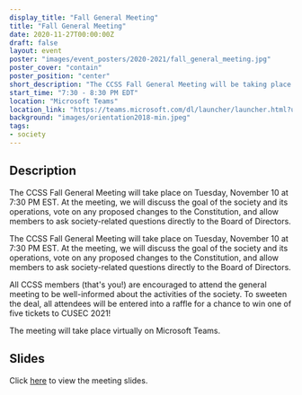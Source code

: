 ```yaml
---
display_title: "Fall General Meeting"
title: "Fall General Meeting"
date: 2020-11-27T00:00:00Z
draft: false
layout: event
poster: "images/event_posters/2020-2021/fall_general_meeting.jpg"
poster_cover: "contain"
poster_position: "center"
short_description: "The CCSS Fall General Meeting will be taking place this Tuesday, Novermber 27 at 7:30 PM EST."
start_time: "7:30 - 8:30 PM EDT"
location: "Microsoft Teams"
location_link: "https://teams.microsoft.com/dl/launcher/launcher.html?url=%2F_%23%2Fl%2Fmeetup-join%2F19%3Ameeting_ZTdhMmQwMGQtY2FkNC00ZjFiLTg1OTctZDM3YmQyZDIwMTky%40thread.v2%2F0%3Fcontext%3D%257B%2522Tid%2522%253A%25226ad91895-de06-485e-bc51-fce126cc8530%2522%252C%2522Oid%2522%253A%25228f673cc7-c6a0-4fba-abe4-237b3a53eb2f%2522%257D%26anon%3Dtrue&type=meetup-join&deeplinkId=fb3c69bf-20e1-4c8f-8e69-2bac73eb8a37&directDl=true&msLaunch=true&enableMobilePage=true&suppressPrompt=true"
background: "images/orientation2018-min.jpeg"
tags:
- society
---
```


## Description
The CCSS Fall General Meeting will take place on Tuesday, November 10 at 7:30 PM EST. At the meeting, we will discuss the goal of the society and its operations, vote on any proposed changes to the Constitution, and allow members to ask society-related questions directly to the Board of Directors.

The CCSS Fall General Meeting will take place on Tuesday, November 10 at 7:30 PM EST. At the meeting, we will discuss the goal of the society and its operations, vote on any proposed changes to the Constitution, and allow members to ask society-related questions directly to the Board of Directors.

All CCSS members (that's you!) are encouraged to attend the general meeting to be well-informed about the activities of the society. To sweeten the deal, all attendees will be entered into a raffle for a chance to win one of five tickets to CUSEC 2021!

The meeting will take place virtually on Microsoft Teams.

## Slides

Click [here](/pdfs/2020-2021/fall_general_meeting.pdf) to view the meeting slides.
